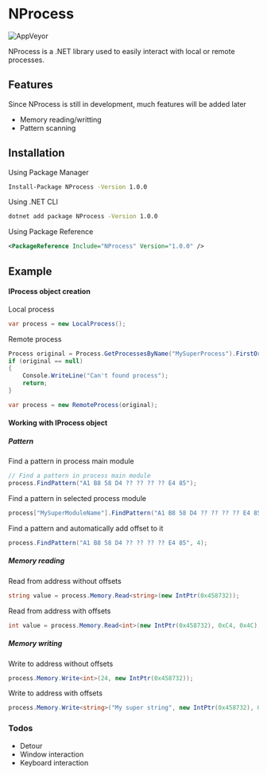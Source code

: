 # NProcess
![AppVeyor](https://img.shields.io/appveyor/build/Roxeez/NProcess)  

NProcess is a .NET library used to easily interact with local or remote processes.

## Features

Since NProcess is still in development, much features will be added later

* Memory reading/writting
* Pattern scanning

## Installation

Using Package Manager
```sh
Install-Package NProcess -Version 1.0.0
```

Using .NET CLI
```sh
dotnet add package NProcess -Version 1.0.0
```

Using Package Reference
```xml
<PackageReference Include="NProcess" Version="1.0.0" />
```

## Example
#### IProcess object creation
Local process
```csharp
var process = new LocalProcess();
```
Remote process
```csharp
Process original = Process.GetProcessesByName("MySuperProcess").FirstOrDefault();
if (original == null)
{
    Console.WriteLine("Can't found process");
    return;
}

var process = new RemoteProcess(original);
```
#### Working with IProcess object

##### Pattern
Find a pattern in process main module
```csharp
// Find a pattern in process main module
process.FindPattern("A1 B8 58 D4 ?? ?? ?? ?? E4 85");
```
Find a pattern in selected process module
```csharp
process["MySuperModuleName"].FindPattern("A1 B8 58 D4 ?? ?? ?? ?? E4 85");
```
Find a pattern and automatically add offset to it
```csharp
process.FindPattern("A1 B8 58 D4 ?? ?? ?? ?? E4 85", 4);
```  

##### Memory reading
Read from address without offsets
```csharp
string value = process.Memory.Read<string>(new IntPtr(0x458732));
```
Read from address with offsets
```csharp
int value = process.Memory.Read<int>(new IntPtr(0x458732), 0xC4, 0x4C);
```  

##### Memory writing
Write to address without offsets
```csharp
process.Memory.Write<int>(24, new IntPtr(0x458732));
```
Write to address with offsets
```csharp
process.Memory.Write<string>("My super string", new IntPtr(0x458732), 0xC4, 0x4C);
```  

### Todos
 - Detour
 - Window interaction
 - Keyboard interaction
